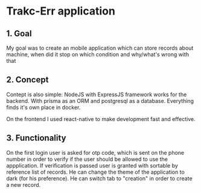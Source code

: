 # Trakc-Err application 
## 1. Goal
My goal was to create an mobile application which can store records about machine, when did it stop on which condition and why/what's wrong with that
## 2. Concept
Contept is also simple: NodeJS with ExpressJS framework works for the backend. With prisma as an ORM and postgresql as a database. Everything finds it's own place in docker.

On the frontend I used react-native to make development fast and effective. 

## 3. Functionality
On the first login user is asked for otp code, which is sent on the phone number in order to verify if the user should be allowed to use the appplication.
If verification is passed user is granted with sortable by reference list of records. He can change the theme of the application to dark (for his preference).
He can switch tab to "creation" in order to create a new record.




